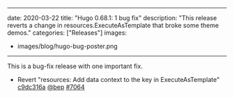 
---
date: 2020-03-22
title: "Hugo 0.68.1: 1 bug fix"
description: "This release reverts a change in resources.ExecuteAsTemplate that broke some theme demos."
categories: ["Releases"]
images:
- images/blog/hugo-bug-poster.png

---

	

This is a bug-fix release with one important fix.

* Revert "resources: Add data context to the key in ExecuteAsTemplate" [c9dc316a](https://github.com/gohugoio/hugo/commit/c9dc316ad160e78c9dff4e75313db4cac8ea6414) [@bep](https://github.com/bep) [#7064](https://github.com/gohugoio/hugo/issues/7064)



